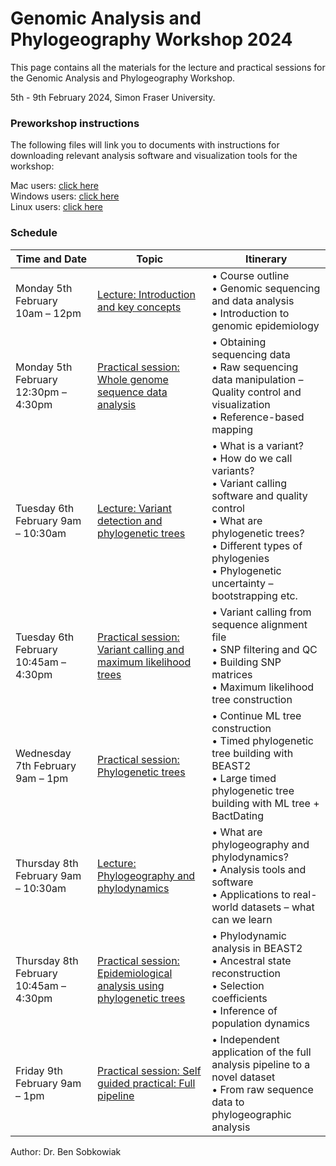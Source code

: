 # Genomic Analysis and Phylogeography Workshop 2024

This page contains all the materials for the lecture and practical sessions for the Genomic Analysis and Phylogeography Workshop.

5th - 9th February 2024, Simon Fraser University.

### Preworkshop instructions

The following files will link you to documents with instructions for downloading relevant analysis software and visualization tools for the workshop:

Mac users: [click here](Pre-Workshop_instructions/Mac_instructions.md)<br>
Windows users: [click here](Pre-Workshop_instructions/Windows_instructions.md)<br>
Linux users: [click here](Pre-Workshop_instructions/Linux_instructions.md)<br>

### Schedule

| Time and Date                  | Topic                                           | Itinerary                                                 |
|--------------------------------|-------------------------------------------------|-----------------------------------------------------------|
| Monday 5th February 10am – 12pm | [Lecture: Introduction and key concepts](Lectures/Introduction.md) | • Course outline<br>• Genomic sequencing and data analysis<br>• Introduction to genomic epidemiology |
| Monday 5th February 12:30pm – 4:30pm | [Practical session: Whole genome sequence data analysis](Practicals/WGS_Analysis.md) | • Obtaining sequencing data<br>• Raw sequencing data manipulation – Quality control and visualization<br>• Reference-based mapping |
| Tuesday 6th February 9am – 10:30am | [Lecture: Variant detection and phylogenetic trees](Lectures/VariantCalling.md) | • What is a variant?<br>• How do we call variants?<br>• Variant calling software and quality control<br>• What are phylogenetic trees?<br>• Different types of phylogenies<br>• Phylogenetic uncertainty – bootstrapping etc. |
| Tuesday 6th February 10:45am – 4:30pm | [Practical session: Variant calling and maximum likelihood trees](Practicals/VariantCalling_MLtrees.md) | • Variant calling from sequence alignment file<br>• SNP filtering and QC<br>• Building SNP matrices<br>• Maximum likelihood tree construction |
| Wednesday 7th February 9am – 1pm | [Practical session: Phylogenetic trees](Practicals/Phylogenetics.md) | • Continue ML tree construction<br>• Timed phylogenetic tree building with BEAST2<br>• Large timed phylogenetic tree building with ML tree + BactDating |
| Thursday 8th February 9am – 10:30am | [Lecture: Phylogeography and phylodynamics](Lectures/Phylogeography_Phylodynamics.md) | • What are phylogeography and phylodynamics?<br>• Analysis tools and software<br>• Applications to real-world datasets – what can we learn |
| Thursday 8th February 10:45am – 4:30pm | [Practical session: Epidemiological analysis using phylogenetic trees](Practicals/Phylodynamics.md) | • Phylodynamic analysis in BEAST2<br>• Ancestral state reconstruction<br>• Selection coefficients<br>• Inference of population dynamics |
| Friday 9th February 9am – 1pm  | [Practical session: Self guided practical: Full pipeline](Practicals/Full_pipeline_test.md) | • Independent application of the full analysis pipeline to a novel dataset<br>• From raw sequence data to phylogeographic analysis |


Author: Dr. Ben Sobkowiak
